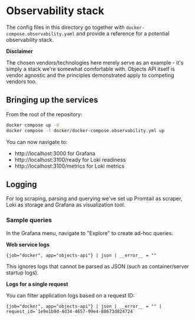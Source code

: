 # Observability stack

The config files in this directory go together with `docker-compose.observability.yaml` and provide
a reference for a potential observability stack.

**Disclaimer**

The chosen vendors/technologies here merely serve as an example - it's simply a stack we're somewhat
comfortable with. Objects API itself is vendor agnostic and the principles demonstrated apply to
competing vendors too.

## Bringing up the services

From the root of the repository:

```bash
docker compose up -d
docker compose -f docker/docker-compose.observability.yml up
```

You can now navigate to:

- http://localhost:3000 for Grafana
- http://localhost:3100/ready for Loki readiness
- http://localhost:3100/metrics for Loki metrics

## Logging

For log scraping, parsing and querying we've set up Promtail as scraper, Loki as storage and Grafana
as visualization tool.

### Sample queries

In the Grafana menu, navigate to "Explore" to create ad-hoc queries.

**Web service logs**

```logql
{job="docker", app="objects-api"} | json | __error__ = ""
```

This ignores logs that cannot be parsed as JSON (such as container/server startup logs).

**Logs for a single request**

You can filter application logs based on a request ID:

```logql
{job="docker", app="objects-api"} | json | __error__ = "" | request_id=`1e9e1b9d-4d34-4657-99e4-88673d824724`
```

